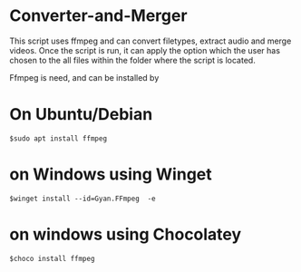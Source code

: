 # Converter-and-Merger
This script uses ffmpeg and can convert filetypes, extract audio and merge videos. 
Once the script is run, it can apply the option which the user has chosen to the all files within the folder where the script is located.


Ffmpeg is need, and can be installed by
# On Ubuntu/Debian 
```$sudo apt install ffmpeg```
# on Windows using Winget
```$winget install --id=Gyan.FFmpeg  -e```
# on windows using Chocolatey 
```$choco install ffmpeg```
